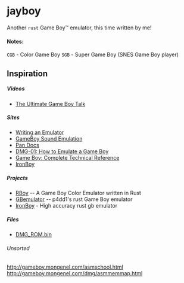 # jayboy
Another `rust` Game Boy™️ emulator, this time written by me!

#### Notes:
`CGB` - Color Game Boy
`SGB` - Super Game Boy (SNES Game Boy player)


## Inspiration
##### Videos
- [The Ultimate Game Boy Talk](https://www.youtube.com/watch?v=HyzD8pNlpwI)

##### Sites
- [Writing an Emulator](https://blog.tigris.fr/category/emulator)
- [GameBoy Sound Emulation](https://nightshade256.github.io/2021/03/27/gb-sound-emulation.html)
- [Pan Docs](http://bgb.bircd.org/pandocs.htm)
- [DMG-01: How to Emulate a Game Boy](https://rylev.github.io/DMG-01/public/book/)
- [Game Boy: Complete Technical Reference](https://gekkio.fi/files/gb-docs/gbctr.pdf)
- [IronBoy](https://nicolas-siplis.com/ironboy/)

##### Projects
- [RBoy](https://github.com/mvdnes/rboy) -- A Game Boy Color Emulator written in Rust
- [GBemulator](https://github.com/p4ddy1/gbemulator) -- p4dd1's rust Game Boy emulator
- [IronBoy](https://github.com/Chiplis/IronBoy) - High accuracy rust gb emulator

##### Files
- [DMG_ROM.bin](http://www.neviksti.com/DMG/DMG_ROM.bin)


###### Unsorted
http://gameboy.mongenel.com/asmschool.html
http://gameboy.mongenel.com/dmg/asmmemmap.html
